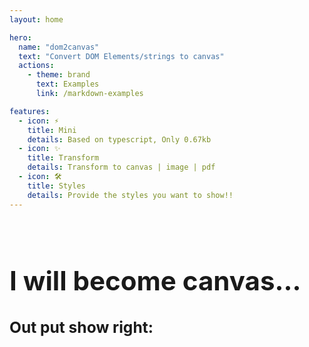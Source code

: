 ```yaml
---
layout: home

hero:
  name: "dom2canvas"
  text: "Convert DOM Elements/strings to canvas"
  actions:
    - theme: brand
      text: Examples
      link: /markdown-examples

features:
  - icon: ⚡️
    title: Mini
    details: Based on typescript, Only 0.67kb
  - icon: ✨
    title: Transform 
    details: Transform to canvas | image | pdf
  - icon: 🛠️
    title: Styles 
    details: Provide the styles you want to show!!
---
```


<script setup>
import { onMounted } from 'vue'
import Dom2canvas from 'dom2canvas'

onMounted(()=>{
  const container = document.querySelector('.test2')
  const el = document.querySelector('.test2 h1')
  Dom2canvas(el, `
    <style>
      h1 {
        color: var(--vp-c-text-1);
      }
    <\/style>
  `, {
    width: 400,
    height: 200
  }).then(canvas=>{
    container.append(canvas)
  })
})
</script>

<h2 class="test2 container" style="display: flex; justify-content: space-between;">
<div class="left">
  <h1>I will become canvas...</h1>
  <h3>Out put show right: </h3>
</div>
</h2>